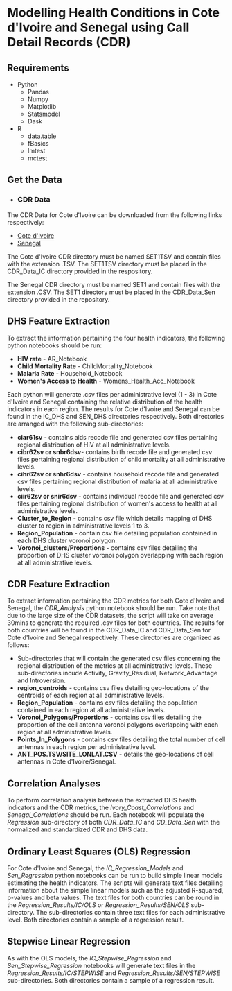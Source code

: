 # Modelling Health Conditions in Cote d'Ivoire and Senegal using Call Detail Records (CDR)

## Requirements
* Python
  * Pandas
  * Numpy
  * Matplotlib
  * Statsmodel
  * Dask
* R
  * data.table
  * fBasics
  * lmtest
  * mctest

## Get the Data

* ### CDR Data

 The CDR Data for Cote d'Ivoire can be downloaded from the following links respectively:
 
 * [Cote d'Ivoire](http://yahoo.co.uk)
 * [Senegal](http://yahoo.co.uk)

The Cote d'Ivoire CDR directory must be named SET1TSV and contain files with the extension .TSV. The SET1TSV directory must be placed in the CDR_Data_IC directory provided in the respository. 

The Senegal CDR directory must be named SET1 and contain files with the extension .CSV. The SET1 directory must be placed in the CDR_Data_Sen directory provided in the repository.

## DHS Feature Extraction

To extract the information pertaining the four health indicators, the following python notebooks should be run:
* **HIV rate** - AR_Notebook
* **Child Mortality Rate** - ChildMortality_Notebook
* **Malaria Rate** -  Household_Notebook
* **Women's Access to Health** - Womens_Health_Acc_Notebook

Each python will generate .csv files per administrative level (1 - 3) in Cote d'Ivoire and Senegal containing the relative distribution of the health indicators in each region. The results for Cote d'Ivoire and Senegal can be found in the IC_DHS and SEN_DHS directories respectively. Both directories are arranged with the following sub-directories:

  * **ciar61sv** - contains aids recode file and generated csv files pertaining regional distribution of HIV at all administrative levels.
  * **cibr62sv or snbr6dsv**- contains birth recode file and generated csv files pertaining regional distribution of child mortality at all administrative levels.
  * **cihr62sv or snhr6dsv** - contains household recode file and generated csv files pertaining regional distribution of malaria at all administrative levels.
  * **ciir62sv or snir6dsv** - contains individual recode file and generated csv files pertaining regional distribution of women's access to health at all administrative levels.
  * **Cluster_to_Region** - contains csv file which details mapping of DHS cluster to region in administrative levels 1 to 3.
  * **Region_Population** - contain csv file detailing population contained in each DHS cluster voronoi polygon.
  * **Voronoi_clusters/Proportions** - contains csv files detailing the proportion of DHS cluster voronoi polygon overlapping with each region at all administrative levels.
  
   ## CDR Feature Extraction
  
  To extract information pertaining the CDR metrics for both Cote d'Ivoire and Senegal, the *CDR_Analysis* python notebook should be run. Take note that due to the large size of the CDR datasets, the script will take on average 30mins to generate the required .csv files for both countries. The results for both countries will be found in the CDR_Data_IC and CDR_Data_Sen for Cote d'Ivoire and Senegal respectively. These directories are organized as follows:
  
  * Sub-directories that will contain the generated csv files concerning the regional distribution of the metrics at all administrative levels. These sub-directories incude Activity, Gravity_Residual, Network_Advantage and Introversion.
  * **region_centroids** - contains csv files detailing geo-locations of the centroids of each region at all administrative levels.
  * **Region_Population** - contains csv files detailing the population contained in each region at all administrative levels.
  * **Voronoi_Polygons/Proportions** - contains csv files detailing the proportion of the cell antenna voronoi polygons overlapping with each region at all administrative levels.
  * **Points_In_Polygons** - contains csv files detailing the total number of cell antennas in each region per administrative level.
  * **ANT_POS.TSV/SITE_LONLAT.CSV** - details the geo-locations of cell antennas in Cote d'Ivoire/Senegal.
  
  ## Correlation Analyses
  
  To perform correlation analysis between the extracted DHS health indicators and the CDR metrics, the *Ivory_Coast_Correlations* and *Senegal_Correlations* should be run. Each notebook will populate the *Regression* sub-directory of both *CDR_Data_IC* and *CD_Data_Sen* with the normalized and standardized CDR and DHS data.
  
 ## Ordinary Least Squares (OLS) Regression
  For Cote d'Ivoire and Senegal, the *IC_Regression_Models* and *Sen_Regression* python notebooks can be run to build simple linear models estimating the health indicators. The scripts will generate text files detailing information about the simple linear models such as the adjusted R-squared, p-values and beta values. The text files for both countries can be round in the *Regression_Results/IC/OLS* or *Regression_Results/SEN/OLS* sub-directory. The sub-directories contain three text files for each administrative level. Both directories contain a sample of a regression result.
  
## Stepwise Linear Regression
  As with the OLS models, the *IC_Stepwise_Regression* and *Sen_Stepwise_Regression* notebooks will generate text files in the *Regression_Results/IC/STEPWISE* and *Regression_Results/SEN/STEPWISE* sub-directories. Both directories contain a sample of a regression result.
